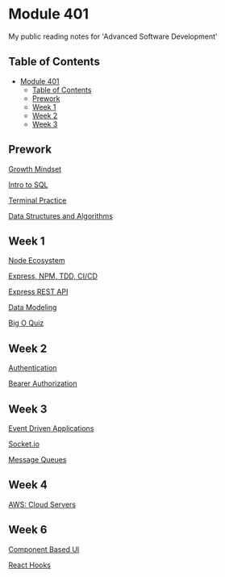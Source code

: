 # Module 401

My public reading notes for 'Advanced Software Development'

## Table of Contents

<!--toc:start-->
- [Module 401](#module-401)
  - [Table of Contents](#table-of-contents)
  - [Prework](#prework)
  - [Week 1](#week-1)
  - [Week 2](#week-2)
  - [Week 3](#week-3)
<!--toc:end-->

## Prework

[Growth Mindset](./prep/growth-mindset.md)

[Intro to SQL](./prep/SQL-intro.md)

[Terminal Practice](./prep/terminal.md)

[Data Structures and Algorithms](./prep/data-structures.md)

## Week 1

[Node Ecosystem](./week01/class01.md)

[Express, NPM, TDD, CI/CD](./week01/class02.md)

[Express REST API](./week01/class03.md)

[Data Modeling](./week01/class04.md)

[Big O Quiz](./week01/class05.md)

## Week 2

[Authentication](./week02/class06.md)

[Bearer Authorization](./week02/class07.md)

## Week 3

[Event Driven Applications](./week03/class11.md)

[Socket.io](./week03/class12.md)

[Message Queues](./week03/class13.md)

## Week 4

[AWS: Cloud Servers](./week04/class16.md)

## Week 6

[Component Based UI](./week06/class26.md)

[React Hooks](./week06/class27.md)
